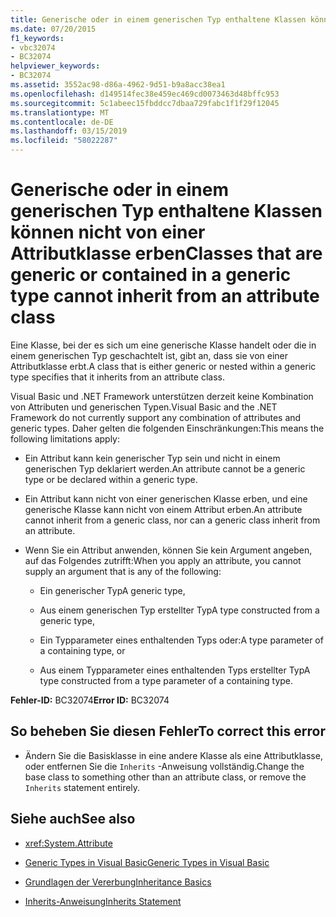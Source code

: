 ```yaml
---
title: Generische oder in einem generischen Typ enthaltene Klassen können nicht von einer Attributklasse erben
ms.date: 07/20/2015
f1_keywords:
- vbc32074
- BC32074
helpviewer_keywords:
- BC32074
ms.assetid: 3552ac98-d86a-4962-9d51-b9a8acc38ea1
ms.openlocfilehash: d149514fec38e459ec469cd0073463d48bffc953
ms.sourcegitcommit: 5c1abeec15fbddcc7dbaa729fabc1f1f29f12045
ms.translationtype: MT
ms.contentlocale: de-DE
ms.lasthandoff: 03/15/2019
ms.locfileid: "58022287"
---
```

# <a name="classes-that-are-generic-or-contained-in-a-generic-type-cannot-inherit-from-an-attribute-class"></a><span data-ttu-id="3a29f-102">Generische oder in einem generischen Typ enthaltene Klassen können nicht von einer Attributklasse erben</span><span class="sxs-lookup"><span data-stu-id="3a29f-102">Classes that are generic or contained in a generic type cannot inherit from an attribute class</span></span>
<span data-ttu-id="3a29f-103">Eine Klasse, bei der es sich um eine generische Klasse handelt oder die in einem generischen Typ geschachtelt ist, gibt an, dass sie von einer Attributklasse erbt.</span><span class="sxs-lookup"><span data-stu-id="3a29f-103">A class that is either generic or nested within a generic type specifies that it inherits from an attribute class.</span></span>  
  
 <span data-ttu-id="3a29f-104">Visual Basic und .NET Framework unterstützen derzeit keine Kombination von Attributen und generischen Typen.</span><span class="sxs-lookup"><span data-stu-id="3a29f-104">Visual Basic and the .NET Framework do not currently support any combination of attributes and generic types.</span></span> <span data-ttu-id="3a29f-105">Daher gelten die folgenden Einschränkungen:</span><span class="sxs-lookup"><span data-stu-id="3a29f-105">This means the following limitations apply:</span></span>  
  
-   <span data-ttu-id="3a29f-106">Ein Attribut kann kein generischer Typ sein und nicht in einem generischen Typ deklariert werden.</span><span class="sxs-lookup"><span data-stu-id="3a29f-106">An attribute cannot be a generic type or be declared within a generic type.</span></span>  
  
-   <span data-ttu-id="3a29f-107">Ein Attribut kann nicht von einer generischen Klasse erben, und eine generische Klasse kann nicht von einem Attribut erben.</span><span class="sxs-lookup"><span data-stu-id="3a29f-107">An attribute cannot inherit from a generic class, nor can a generic class inherit from an attribute.</span></span>  
  
-   <span data-ttu-id="3a29f-108">Wenn Sie ein Attribut anwenden, können Sie kein Argument angeben, auf das Folgendes zutrifft:</span><span class="sxs-lookup"><span data-stu-id="3a29f-108">When you apply an attribute, you cannot supply an argument that is any of the following:</span></span>  
  
    -   <span data-ttu-id="3a29f-109">Ein generischer Typ</span><span class="sxs-lookup"><span data-stu-id="3a29f-109">A generic type,</span></span>  
  
    -   <span data-ttu-id="3a29f-110">Aus einem generischen Typ erstellter Typ</span><span class="sxs-lookup"><span data-stu-id="3a29f-110">A type constructed from a generic type,</span></span>  
  
    -   <span data-ttu-id="3a29f-111">Ein Typparameter eines enthaltenden Typs oder:</span><span class="sxs-lookup"><span data-stu-id="3a29f-111">A type parameter of a containing type, or</span></span>  
  
    -   <span data-ttu-id="3a29f-112">Aus einem Typparameter eines enthaltenden Typs erstellter Typ</span><span class="sxs-lookup"><span data-stu-id="3a29f-112">A type constructed from a type parameter of a containing type.</span></span>  
  
 <span data-ttu-id="3a29f-113">**Fehler-ID:** BC32074</span><span class="sxs-lookup"><span data-stu-id="3a29f-113">**Error ID:** BC32074</span></span>  
  
## <a name="to-correct-this-error"></a><span data-ttu-id="3a29f-114">So beheben Sie diesen Fehler</span><span class="sxs-lookup"><span data-stu-id="3a29f-114">To correct this error</span></span>  
  
-   <span data-ttu-id="3a29f-115">Ändern Sie die Basisklasse in eine andere Klasse als eine Attributklasse, oder entfernen Sie die `Inherits` -Anweisung vollständig.</span><span class="sxs-lookup"><span data-stu-id="3a29f-115">Change the base class to something other than an attribute class, or remove the `Inherits` statement entirely.</span></span>  
  
## <a name="see-also"></a><span data-ttu-id="3a29f-116">Siehe auch</span><span class="sxs-lookup"><span data-stu-id="3a29f-116">See also</span></span>

- <xref:System.Attribute>

- [<span data-ttu-id="3a29f-117">Generic Types in Visual Basic</span><span class="sxs-lookup"><span data-stu-id="3a29f-117">Generic Types in Visual Basic</span></span>](../../visual-basic/programming-guide/language-features/data-types/generic-types.md)
- [<span data-ttu-id="3a29f-118">Grundlagen der Vererbung</span><span class="sxs-lookup"><span data-stu-id="3a29f-118">Inheritance Basics</span></span>](../../visual-basic/programming-guide/language-features/objects-and-classes/inheritance-basics.md)
- [<span data-ttu-id="3a29f-119">Inherits-Anweisung</span><span class="sxs-lookup"><span data-stu-id="3a29f-119">Inherits Statement</span></span>](../../visual-basic/language-reference/statements/inherits-statement.md)
